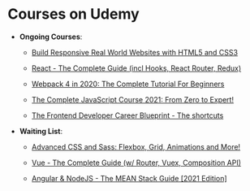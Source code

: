 # Courses on Udemy

- **Ongoing Courses**:

    - [Build Responsive Real World Websites with HTML5 and CSS3](https://www.udemy.com/course/design-and-develop-a-killer-website-with-html5-and-css3/) 
    
    - [React - The Complete Guide (incl Hooks, React Router, Redux)](https://www.udemy.com/course/react-the-complete-guide-incl-redux/)
    
    - [Webpack 4 in 2020: The Complete Tutorial For Beginners](https://www.udemy.com/course/webpack-from-beginner-to-advanced/)
        
    - [The Complete JavaScript Course 2021: From Zero to Expert!](https://www.udemy.com/course/the-complete-javascript-course)
        
    - [The Frontend Developer Career Blueprint - The shortcuts](https://www.udemy.com/course/the-frontend-developer-career-blueprint-the-shortcuts)

- **Waiting List**:

    - [Advanced CSS and Sass: Flexbox, Grid, Animations and More!](https://www.udemy.com/course/advanced-css-and-sass)

    - [Vue - The Complete Guide (w/ Router, Vuex, Composition API)](https://www.udemy.com/course/vuejs-2-the-complete-guide)

    - [Angular & NodeJS - The MEAN Stack Guide [2021 Edition]](https://www.udemy.com/course/angular-2-and-nodejs-the-practical-guide)

    
